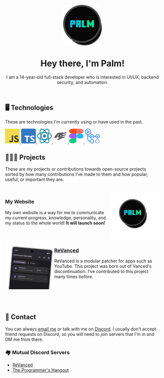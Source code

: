 <p align="center"><img width="25%" height="25%" alt="The Palm logo" src="assets/Hero.png" /></p>
<h1 align="center">Hey there, I'm Palm!</h1>
<p align="center">I am a 14-year-old full-stack developer who is interested in UI/UX, backend security, and automation.</p>

<br />

## 🖥️ Technologies
These are technologies I'm currently using or have used in the past.

<a href="https://developer.mozilla.org/en-US/docs/Web/JavaScript">
    <img width="48px" height="48px" alt="The JavaScript logo" src="assets/technologies/JavaScript.png" />
</a>
<a href="https://www.typescriptlang.org">
    <img width="48px" height="48px" alt="The TypeScript logo" src="assets/technologies/TypeScript.png" />
</a>
<a href="https://react.dev/">
    <img width="48px" height="48px" alt="The React logo" src="assets/technologies/React.svg" />
</a>
<a href="https://fastify.io/">
    <img width="48px" height="48px" alt="The Fastify logo" src="assets/technologies/Fastify.svg" />
</a>
<a href="https://figma.com/">
    <img width="48px" height="48px" alt="The Figma logo" src="assets/technologies/Figma.svg" />
</a>
<a href="https://github.com/features/actions">
    <img width="48px" height="48px" alt="The GitHub Actions logo" src="assets/technologies/GitHubActions.svg" />
</a>

<br />

## 👨🏻‍💻 Projects

These are my projects or contributions towards open-source projects sorted by how many contributions I’ve made to them and how popular, useful, or important they are.

<br />

<img align="right" width="160px" height="160px" alt="The icon of my website" src="assets/projects/Website.png" />

### My Website
My own website is a way for me to communicate my current progress, knowledge, personality, and my status to the whole world! **It will launch soon!**

<br />
<br />

<img align="left" width="160px" height="160px" alt="ReVanced Manager application displayed on a hand-held device" src="assets/projects/ReVanced.png" />

### [ReVanced](https://github.com/revanced)
ReVanced is a modular patcher for apps such as YouTube. This project was born out of Vanced's discontinuation. I’ve contributed to this project many times before.

<br />
<br />
<br />
<br />

## 📄 Contact
You can always [email me](mailto:palmpasuthorn@gmail.com) or talk with me on [Discord](https://discord.com/users/629368283354628116). I usually don't accept friend requests on Discord, so you will need to join servers that I'm in and DM me from there.

### 🏘️ Mutual Discord Servers
- [ReVanced](https://discord.gg/revanced)
- [The Programmer's Hangout](https://discord.gg/programming)